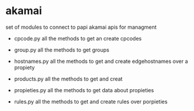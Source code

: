 # akamai

set of modules to connect to papi akamai apis for managment

- cpcode.py  all the methods to get an create cpcodes

- group.py  all the methods to get groups

- hostnames.py  all the methods to get and create edgehostnames over a propiety

- products.py   all the methods to get and creat

- propieties.py  all the methods to get data about propieties

- rules.py  all the methods to get and create rules over porpieties

